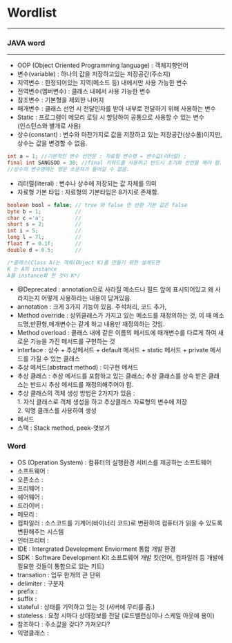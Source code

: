 # Wordlist
***
### JAVA word
***
- OOP (Object Oriented Programming language) : 객체지향언어
- 변수(variable) : 하나의 값을 저장하고있는 저장공간(주소지)
 - 지역변수 : 한정되어있는 지역(메소드 등) 내에서만 사용 가능한 변수
 - 전역변수(멤버변수) : 클래스 내에서 사용 가능한 변수
 - 참조변수 : 기본형을 제외한 나머지
 - 매개변수 : 클래스 선언 시 전달인자를 받아 내부로 전달하기 위해 사용하는 변수
 - Static : 프로그램이 메모리 로딩 시 할당하여 공통으로 사용할 수 있는 변수<br/>
(인스턴스와 별개로 사용)
- 상수(constant) : 변수와 마찬가지로 값을 저장하고 있는 저장공간(상수풀)이지만, 상수는 값을 변경할 수 없음.<br/>
```java
int a = 1; //기본적인 변수 선언문 : 자료형 변수명 = 변수값(리터럴) ;
final int SANGSOO = 30; //final 키워드를 사용하고 반드시 초기화 선언을 해야 함. 
//상수의 변수명에는 영문 소문자가 들어갈 수 없음.
```
- 리터럴(literal) : 변수나 상수에 저장되는 값 자체를 의미
- 자료형 기본 타입 : 자료형의 기본타입은 8가지로 존재함.
```java
boolean bool = false; // true 와 false 만 반환 기본 값은 false
byte b = 1;           // 
char c ='a';          //
short s = 2;          //
int i = 5;            //
long l = 7l;          //
float f = 0.1f;       //
double d = 0.5;       //
``` 
```java
/*클래스(Class A)는 객체(Object K)를 만들기 위한 설계도면
K 는 A의 instance
A를 instance화 한 것이 K*/
```

- @Deprecated : annotation으로 사라질 메소드나 필드 앞에 표시되어있고 왜 사라지는지 어떻게 사용하라는 내용이 담겨있음.
- annotation : 크게 3가지 기능이 있음. 주석처리, 코드 추가,
- Method override : 상위클래스가 가지고 있는 메소드를 재정의하는 것, 이 때 메소드명,반환형,매개변수는 같게 하고 내용만 재정의하는 것임.
- Method overload : 클래스 내에 같은 이름의 메서드에 매개변수를 다르게 하여 새로운 기능을 가진 메서드를 구현하는 것
- interface : 상수 + 추상메서드 + default 메서드 + static 메서드 + private 메서드를 가질 수 있는 클래스
- 추상 메서드(abstract method) : 미구현 메서드
- 추상 클래스 : 추상 메서드를 포함하고 있는 클래스; 추상 클래스를 상속 받은 클래스는 반드시 추상 메서드를 재정의해주어야 함.
- 추상 클래스의 객체 생성 방법은 2가지가 있음 : <br/>1. 자식 클래스로 객체 생성을 하고 추상클래스 자료형의 변수에 저장 <br/>2. 익명 클래스를 사용하여 생성
- 메서드
- 스택 : Stack<E> method, peek-엿보기

### Word
- OS (Operation System) : 컴퓨터의 실행환경 서비스를 제공하는 소프트웨어
- 소프트웨어 : 
- 오픈소스 : 
- 프리웨어 :
- 쉐어웨어 :
- 드라이버 :
- 메모리 :
- 컴파일러 : 소스코드를 기계어(바이너리 코드)로 변환하여 컴퓨터가 읽을 수 있도록 변환해주는 시스템
- 인터프리터 : 
- IDE : Intergrated Development Enviorment 통합 개발 환경
- SDK : Software Development Kit 소프트웨어 개발 킷(언어, 컴파일러 등 개발에 필요한 것들이 통합으로 있는 키트)
- transation : 업무 한개의 큰 단위
- delimiter : 구분자
- prefix :
- suffix :
- stateful : 상태를 기억하고 있는 것 (서버에 무리를 줌.)
- stateless : 요청 시마다 상태정보를 전달 (로드밸런싱이나 스케일 아웃에 용이)
- 참조하다 : 주소값을 갖다? 가져오다?
- 익명클래스 :
